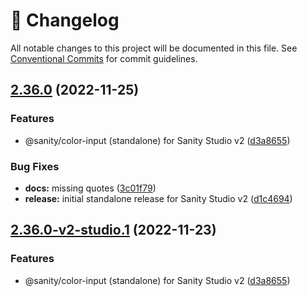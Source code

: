 <!-- markdownlint-disable --><!-- textlint-disable -->

# 📓 Changelog

All notable changes to this project will be documented in this file. See
[Conventional Commits](https://conventionalcommits.org) for commit guidelines.

## [2.36.0](https://github.com/sanity-io/color-input/compare/v2.35.2...v2.36.0) (2022-11-25)

### Features

- @sanity/color-input (standalone) for Sanity Studio v2 ([d3a8655](https://github.com/sanity-io/color-input/commit/d3a8655747e6e52c4f09486ea7970b029f80b860))

### Bug Fixes

- **docs:** missing quotes ([3c01f79](https://github.com/sanity-io/color-input/commit/3c01f79d9c7d4d62f1607c32946fa393c5cee7f4))
- **release:** initial standalone release for Sanity Studio v2 ([d1c4694](https://github.com/sanity-io/color-input/commit/d1c469412a3df560c83d94621111b911f1e28e6a))

## [2.36.0-v2-studio.1](https://github.com/sanity-io/color-input/compare/v2.35.2...v2.36.0-v2-studio.1) (2022-11-23)

### Features

- @sanity/color-input (standalone) for Sanity Studio v2 ([d3a8655](https://github.com/sanity-io/color-input/commit/d3a8655747e6e52c4f09486ea7970b029f80b860))
